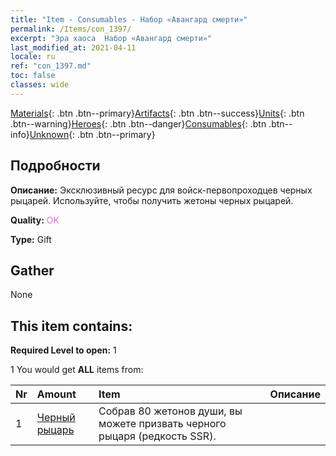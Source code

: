 ```yaml
---
title: "Item - Consumables - Набор «Авангард смерти»"
permalink: /Items/con_1397/
excerpt: "Эра хаоса  Набор «Авангард смерти»"
last_modified_at: 2021-04-11
locale: ru
ref: "con_1397.md"
toc: false
classes: wide
---
```

 [Materials](/ru/Items/){: .btn .btn--primary}[Artifacts](/ru/Items/Artifacts/){: .btn .btn--success}[Units](/ru/Items/Units/){: .btn .btn--warning}[Heroes](/ru/Items/Heroes/){: .btn .btn--danger}[Consumables](/ru/Items/Consumables/){: .btn .btn--info}[Unknown](/ru/Items/Unknown/){: .btn .btn--primary}

## Подробности
 **Описание:** Эксклюзивный ресурс для войск-первопроходцев черных рыцарей. Используйте, чтобы получить жетоны черных рыцарей.

 **Quality:** <span style="color: #DA70D6">OK</span>

 **Type:** Gift

## Gather

  None

## This item contains:

 **Required Level to open:** 1

 1 You would get **ALL** items  from:

  | Nr | Amount |     Item    | Описание |
  |:---|:-------|:------------|:-----------:|
  | 1 | [Черный рыцарь](/ru/Items/unt_213/) | Собрав 80 жетонов души, вы можете призвать черного рыцаря (редкость SSR). | 
